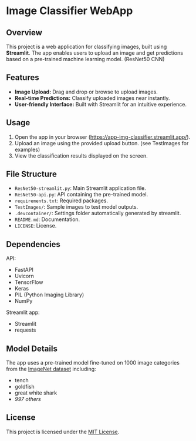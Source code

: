# Image Classifier WebApp

## Overview
This project is a web application for classifying images, built using **Streamlit**. The app enables users to upload an image and get predictions based on a pre-trained machine learning model. (ResNet50 CNN)

## Features
- **Image Upload:** Drag and drop or browse to upload images.
- **Real-time Predictions:** Classify uploaded images near instantly.
- **User-friendly Interface:** Built with Streamlit for an intuitive experience.

## Usage
1. Open the app in your browser (https://app-img-classifier.streamlit.app/).
2. Upload an image using the provided upload button. (see TestImages for examples)
3. View the classification results displayed on the screen.

## File Structure
- `ResNet50-streamlit.py`: Main Streamlit application file.
- `ResNet50-api.py`: API containing the pre-trained model.
- `requirements.txt`: Required packages.
- `TestImages/`: Sample images to test model outputs.
- `.devcontainer/`: Settings folder automatically generated by streamlit.
- `README.md`: Documentation.
- `LICENSE`: License.


## Dependencies
API:
- FastAPI
- Uvicorn
- TensorFlow
- Keras
- PIL (Python Imaging Library)
- NumPy

Streamlit app:
- Streamlit
- requests


## Model Details
The app uses a pre-trained model fine-tuned on 1000 image categories from the [ImageNet dataset](URL "https://en.wikipedia.org/wiki/ImageNet") including:
- tench
- goldfish
- great white shark
- *997 others*


## License
This project is licensed under the [MIT License](LICENSE).
